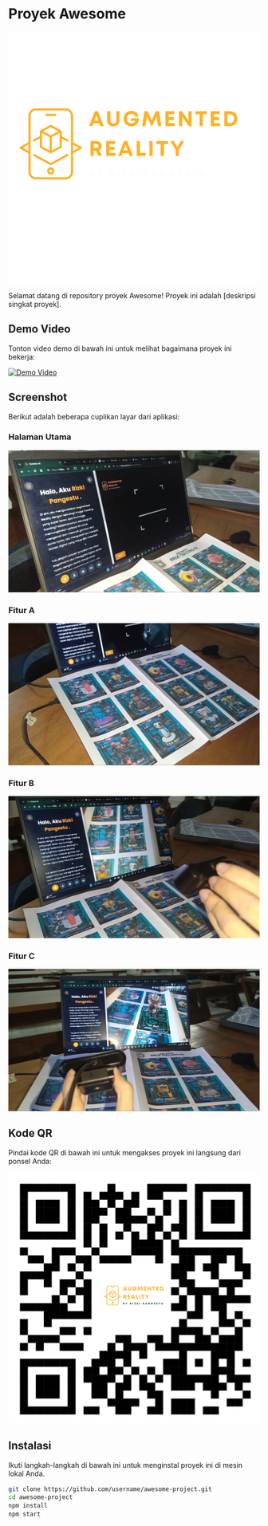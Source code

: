 # Proyek Awesome

![Project Logo](assets2/logoarrizki.png)

Selamat datang di repository proyek Awesome! Proyek ini adalah [deskripsi singkat proyek].

## Demo Video

Tonton video demo di bawah ini untuk melihat bagaimana proyek ini bekerja:

[![Demo Video](https://img.youtube.com/vi/bQGo939faqs/0.jpg)](videos/artutorial.mp4)

## Screenshot

Berikut adalah beberapa cuplikan layar dari aplikasi:

### Halaman Utama
![Homepage](img/tutor1.jpg)

### Fitur A
![Feature A](img/tutor2.jpg)

### Fitur B
![Feature B](img/tutor3.jpg)

### Fitur C
![Feature C](img/tutor4.jpg)

## Kode QR

Pindai kode QR di bawah ini untuk mengakses proyek ini langsung dari ponsel Anda:

![QR Code](img/qrAR.png)

## Instalasi

Ikuti langkah-langkah di bawah ini untuk menginstal proyek ini di mesin lokal Anda.

```bash
git clone https://github.com/username/awesome-project.git
cd awesome-project
npm install
npm start
